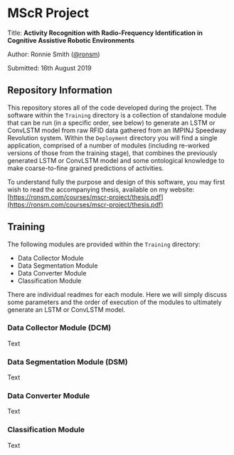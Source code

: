 # MScR Project

Title: **Activity Recognition with Radio-Frequency Identification in Cognitive Assistive Robotic Environments**

Author: Ronnie Smith ([@ronsm](https://github.com/ronsm))

Submitted: 16th August 2019

## Repository Information

This repository stores all of the code developed during the project. The software within the `Training` directory is a collection of standalone module that can be run (in a specific order, see below) to generate an LSTM or ConvLSTM model from raw RFID data gathered from an IMPINJ Speedway Revolution system. Within the `Deployment` directory you will find a single application, comprised of a number of modules (including re-worked versions of those from the training stage), that combines the previously generated LSTM or ConvLSTM model and some ontological knowledge to make coarse-to-fine grained predictions of activities.

To understand fully the purpose and design of this software, you may first wish to read the accompanying thesis, available on my website: [https://ronsm.com/courses/mscr-project/thesis.pdf](https://ronsm.com/courses/mscr-project/thesis.pdf)

## Training

The following modules are provided within the `Training` directory:
* Data Collector Module
* Data Segmentation Module
* Data Converter Module
* Classification Module

There are individual readmes for each module. Here we will simply discuss some parameters and the order of execution of the modules to ultimately generate an LSTM or ConvLSTM model.

### Data Collector Module (DCM)

Text

### Data Segmentation Module (DSM)

Text

### Data Converter Module

Text

### Classification Module

Text